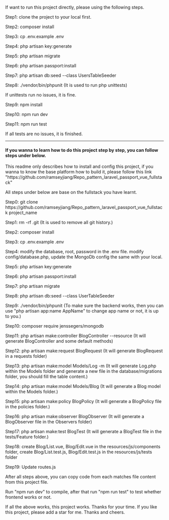<p>If want to run this project directly, please using the following steps.</p>
<p>Step1: clone the project to your local first.</p>
<p>Step2: composer install</p>
<p>Step3: cp .env.example .env</p>
<p>Step4: php artisan key:generate</p>
<p>Step5: php artisan migrate</p>
<p>Step6: php artisan passport:install</p>
<p>Step7: php artisan db:seed --class UsersTableSeeder</p>
<p>Step8: ./vendor/bin/phpunit (It is used to run php unittests)</p>
<p>If unittests run no issues, it is fine.</p>

<p>Step9: npm install</p>
<p>Step10: npm run dev</p>
<p>Step11: npm run test</p>
<p>If all tests are no issues, it is finished.</p>

----------------------------------------------------------------------------------------------------------------------------------------

<h4>If you wanna to learn how to do this project step by step, you can follow steps under below.</h4>
<p>This readme only describes how to install and config this project, if you wanna to know the base platform how to build it, please follow this link "https://github.com/ramseyjiang/Repo_pattern_laravel_passport_vue_fullstack"</p>

<p>All steps under below are base on the fullstack you have learnt.</p>

<p>Step0: git clone https://github.com/ramseyjiang/Repo_pattern_laravel_passport_vue_fullstack project_name </p>

<p>Step1: rm -rf .git (It is used to remove all git history.)</p>

<p>Step2: composer install</p>

<p>Step3: cp .env.example .env </p>

<p>Step4: modify the database, root, password in the .env file. modify config/database.php, update the MongoDb config the same with your local.</p>

<p>Step5: php artisan key:generate</p>

<p>Step6: php artisan passport:install</p>

<p>Step7: php artisan migrate</p>

<p>Step8: php artisan db:seed --class UserTableSeeder</p>

<p>Step9: ./vendor/bin/phpunit  (To make sure the backend works, then you can use "php artisan app:name AppName" to change app name or not, it is up to you.)</p>

<p>Step10: composer require jenssegers/mongodb </p>

<p>Step11: php artisan make:controller BlogController --resource (It will generate BlogController and some default methods)</p>

<p>Step12: php artisan make:request BlogRequest (It will generate BlogRequest in a requests folder)</p>

<p>Step13: php artisan make:model Models/Log -m (It will generate Log.php within the Models folder and generate a new file in the database/migrations folder, you should fill the table content.)</p>

<p>Step14: php artisan make:model Models/Blog (It will generate a Blog model within the Models folder.)</p>

<p>Step15: php artisan make:policy BlogPolicy (It will generate a BlogPolicy file in the policies folder.)</p>

<p>Step16: php artisan make:observer BlogObserver (It will generate a BlogObserver file in the Observers folder)</p>

<p>Step17: php artisan make:test BlogTest (It will generate a BlogTest file in the tests/Feature folder.)</p>

<p>Step18: create Blog/List.vue, Blog/Edit.vue in the resources/js/components folder, create Blog/List.test.js, Blog/Edit.test.js in the resources/js/tests folder</p>

<p>Step19: Update routes.js</p>

<p>After all steps above, you can copy code from each matches file content from this project file.</p>
<p>Run "npm run dev" to compile, after that run "npm run test" to test whether frontend works or not. </p>
<p>If all the above works, this project works. Thanks for your time. If you like this project, please add a star for me. Thanks and cheers.</p>